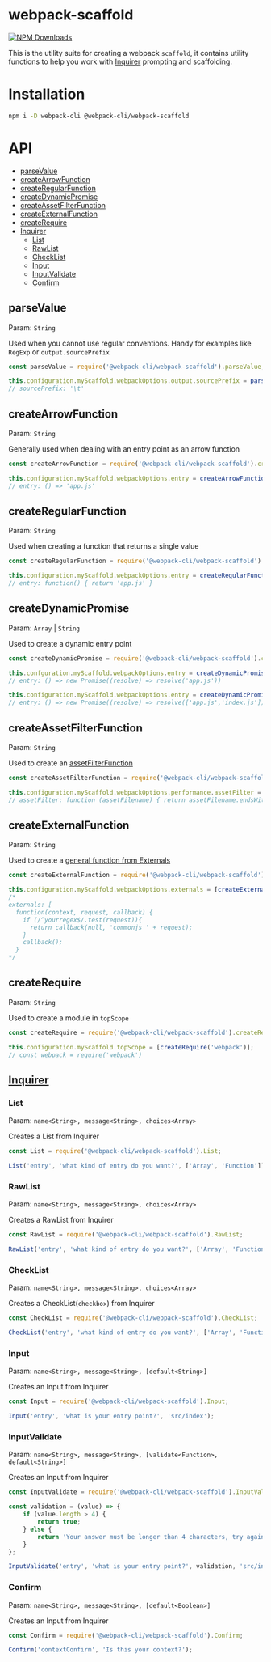 # webpack-scaffold

[![NPM Downloads][downloads]][downloads-url]

This is the utility suite for creating a webpack `scaffold`, it contains utility functions to help you work with [Inquirer](https://github.com/SBoudrias/Inquirer.js/) prompting and scaffolding.

# Installation

```bash
npm i -D webpack-cli @webpack-cli/webpack-scaffold
```

# API

-   [parseValue](#parsevalue)
-   [createArrowFunction](#createarrowfunction)
-   [createRegularFunction](#createregularfunction)
-   [createDynamicPromise](#createdynamicpromise)
-   [createAssetFilterFunction](#createassetfilterfunction)
-   [createExternalFunction](#createexternalfunction)
-   [createRequire](#createrequire)
-   [Inquirer](#inquirer)
    -   [List](#list)
    -   [RawList](#rawlist)
    -   [CheckList](#checklist)
    -   [Input](#input)
    -   [InputValidate](#inputvalidate)
    -   [Confirm](#confirm)

## parseValue

Param: `String`

Used when you cannot use regular conventions. Handy for examples like `RegExp` or `output.sourcePrefix`

```js
const parseValue = require('@webpack-cli/webpack-scaffold').parseValue;

this.configuration.myScaffold.webpackOptions.output.sourcePrefix = parseValue('\t');
// sourcePrefix: '\t'
```

## createArrowFunction

Param: `String`

Generally used when dealing with an entry point as an arrow function

```js
const createArrowFunction = require('@webpack-cli/webpack-scaffold').createArrowFunction;

this.configuration.myScaffold.webpackOptions.entry = createArrowFunction('app.js');
// entry: () => 'app.js'
```

## createRegularFunction

Param: `String`

Used when creating a function that returns a single value

```js
const createRegularFunction = require('@webpack-cli/webpack-scaffold').createRegularFunction;

this.configuration.myScaffold.webpackOptions.entry = createRegularFunction('app.js');
// entry: function() { return 'app.js' }
```

## createDynamicPromise

Param: `Array` | `String`

Used to create a dynamic entry point

```js
const createDynamicPromise = require('@webpack-cli/webpack-scaffold').createDynamicPromise;

this.confguration.myScaffold.webpackOptions.entry = createDynamicPromise('app.js');
// entry: () => new Promise((resolve) => resolve('app.js'))

this.configuration.myScaffold.webpackOptions.entry = createDynamicPromise(['app.js', 'index.js']);
// entry: () => new Promise((resolve) => resolve(['app.js','index.js']))
```

## createAssetFilterFunction

Param: `String`

Used to create an [assetFilterFunction](https://webpack.js.org/configuration/performance/#performance-assetfilter)

```js
const createAssetFilterFunction = require('@webpack-cli/webpack-scaffold').createAssetFilterFunction;

this.configuration.myScaffold.webpackOptions.performance.assetFilter = createAssetFilterFunction('js');
// assetFilter: function (assetFilename) { return assetFilename.endsWith('.js'); }
```

## createExternalFunction

Param: `String`

Used to create a [general function from Externals](https://webpack.js.org/configuration/externals/#function)

```js
const createExternalFunction = require('@webpack-cli/webpack-scaffold').createExternalFunction;

this.configuration.myScaffold.webpackOptions.externals = [createExternalFunction('^yourregex$')];
/*
externals: [
  function(context, request, callback) {
    if (/^yourregex$/.test(request)){
      return callback(null, 'commonjs ' + request);
    }
    callback();
  }
*/
```

## createRequire

Param: `String`

Used to create a module in `topScope`

```js
const createRequire = require('@webpack-cli/webpack-scaffold').createRequire;

this.configuration.myScaffold.topScope = [createRequire('webpack')];
// const webpack = require('webpack')
```

## [Inquirer](https://github.com/SBoudrias/Inquirer.js/#prompt-types)

### List

Param: `name<String>, message<String>, choices<Array>`

Creates a List from Inquirer

```js
const List = require('@webpack-cli/webpack-scaffold').List;

List('entry', 'what kind of entry do you want?', ['Array', 'Function']);
```

### RawList

Param: `name<String>, message<String>, choices<Array>`

Creates a RawList from Inquirer

```js
const RawList = require('@webpack-cli/webpack-scaffold').RawList;

RawList('entry', 'what kind of entry do you want?', ['Array', 'Function']);
```

### CheckList

Param: `name<String>, message<String>, choices<Array>`

Creates a CheckList(`checkbox`) from Inquirer

```js
const CheckList = require('@webpack-cli/webpack-scaffold').CheckList;

CheckList('entry', 'what kind of entry do you want?', ['Array', 'Function']);
```

### Input

Param: `name<String>, message<String>, [default<String>]`

Creates an Input from Inquirer

```js
const Input = require('@webpack-cli/webpack-scaffold').Input;

Input('entry', 'what is your entry point?', 'src/index');
```

### InputValidate

Param: `name<String>, message<String>, [validate<Function>, default<String>]`

Creates an Input from Inquirer

```js
const InputValidate = require('@webpack-cli/webpack-scaffold').InputValidate;

const validation = (value) => {
    if (value.length > 4) {
        return true;
    } else {
        return 'Your answer must be longer than 4 characters, try again';
    }
};

InputValidate('entry', 'what is your entry point?', validation, 'src/index');
```

### Confirm

Param: `name<String>, message<String>, [default<Boolean>]`

Creates an Input from Inquirer

```js
const Confirm = require('@webpack-cli/webpack-scaffold').Confirm;

Confirm('contextConfirm', 'Is this your context?');
```

[downloads]: https://img.shields.io/npm/dm/@webpack-cli/webpack-scaffold.svg
[downloads-url]: https://www.npmjs.com/package/@webpack-cli/webpack-scaffold

